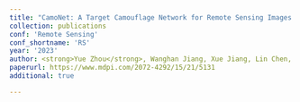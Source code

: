 ```yaml
---
title: "CamoNet: A Target Camouflage Network for Remote Sensing Images Based on Adversarial Attack"
collection: publications
conf: 'Remote Sensing'
conf_shortname: 'RS'
year: '2023'
author: <strong>Yue Zhou</strong>, Wanghan Jiang, Xue Jiang, Lin Chen, Xingzhao Liu
paperurl: https://www.mdpi.com/2072-4292/15/21/5131
additional: true

---
```

